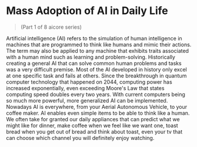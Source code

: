 # Mass Adoption of AI in Daily Life
> (Part 1 of 8 aicore series)

Artificial intelligence (AI) refers to the simulation of human intelligence in machines that are programmed to think like humans and mimic their actions. The term may also be applied to any machine that exhibits traits associated with a human mind such as learning and problem-solving. Historically creating a general AI that can solve common human problems and tasks was a very difficult premise. Most of the AI developed in history only excel at one specific task and fails at others. Since the breakthrough in quantum computer technology that happened on 2044, computing power has increased exponentially, even exceeding Moore's Law that states computing speed doubles every two years. With current computers being so much more powerful, more generalized AI can be implemented. Nowadays AI is everywhere, from your Aerial Autonomous Vehicle, to your coffee maker. AI enables even simple items to be able to think like a human. We often take for granted our daily appliances that can predict what we might like for dinner, make coffee when we feel like we want one, toast bread when you get out of bread and think about toast, even your tv that can choose which channel you will definitely enjoy watching.
